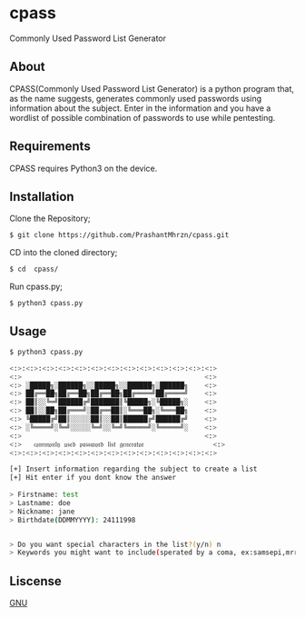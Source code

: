 # cpass
Commonly Used Password List Generator

## About
CPASS(Commonly Used Password List Generator) is a python program that, as the name suggests, generates
commonly used passwords using information about the subject.
Enter in the information and you have a wordlist of possible combination of passwords to use while pentesting.

## Requirements
CPASS requires Python3 on the device.

## Installation

Clone the Repository;
```bash
$ git clone https://github.com/PrashantMhrzn/cpass.git
```

CD into the cloned directory;
```bash
$ cd  cpass/
```

Run cpass.py;
```
$ python3 cpass.py
```
## Usage

```bash
$ python3 cpass.py

<:>:<:>:<:>:<:>:<:>:<:>:<:>:<:>:<:>:<:>:<:>:<:>:<:>
<:>                                             <:>
<:> ░█████╗░██████╗░░█████╗░░██████╗░██████╗    <:>
<:> ██╔══██╗██╔══██╗██╔══██╗██╔════╝██╔════╝    <:>
<:> ██║░░╚═╝██████╔╝███████║╚█████╗░╚█████╗░    <:>
<:> ██║░░██╗██╔═══╝░██╔══██║░╚═══██╗░╚═══██╗    <:>
<:> ╚█████╔╝██║░░░░░██║░░██║██████╔╝██████╔╝    <:>
<:> ░╚════╝░╚═╝░░░░░╚═╝░░╚═╝╚═════╝░╚═════╝░    <:>
<:>                                             <:>
<:>   𝔠𝔬𝔪𝔪𝔬𝔫𝔩𝔶 𝔲𝔰𝔢𝔡 𝔭𝔞𝔰𝔰𝔴𝔬𝔯𝔡 𝔩𝔦𝔰𝔱 𝔤𝔢𝔫𝔢𝔯𝔞𝔱𝔬𝔯                 <:>
<:>:<:>:<:>:<:>:<:>:<:>:<:>:<:>:<:>:<:>:<:>:<:>:<:>

[+] Insert information regarding the subject to create a list
[+] Hit enter if you dont know the answer
    
> Firstname: test
> Lastname: doe
> Nickname: jane
> Birthdate(DDMMYYYY): 24111998


> Do you want special characters in the list?(y/n) n
> Keywords you might want to include(sperated by a coma, ex:samsepi,mrrobot) hacker
```

## Liscense
[GNU](https://github.com/PrashantMhrzn/cpass/blob/main/LICENSE)
